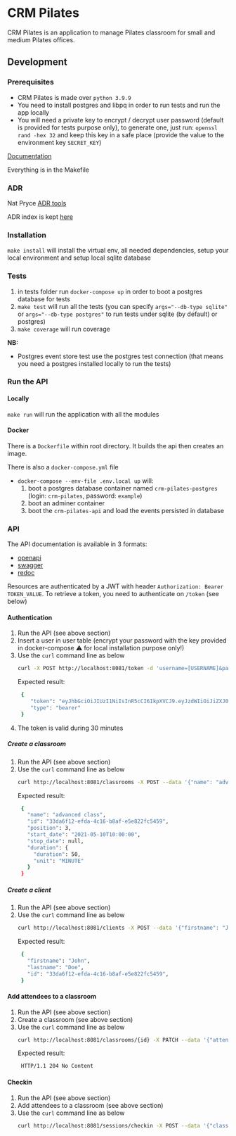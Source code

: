 # CRM Pilates

CRM Pilates is an application to manage Pilates classroom for small and medium Pilates offices.

## Development
### Prerequisites

- CRM Pilates is made over `python 3.9.9`
- You need to install postgres and libpq in order to run tests and run the app locally
- You will need a private key to encrypt / decrypt user password (default is provided for tests purpose only), to generate one, just run:
  `openssl rand -hex 32` and keep this key in a safe place (provide the value to the environment key `SECRET_KEY`)

[Documentation](https://miro.com/app/board/o9J_leSmQNU=/)

Everything is in the Makefile

### ADR

Nat Pryce [ADR tools](https://github.com/npryce/adr-tools)

ADR index is kept [here](./adr/README.md)

### Installation

  `make install` will install the virtual env, all needed dependencies, setup your local environment and setup local sqlite database

### Tests

1. in tests folder run `docker-compose up` in order to boot a postgres database for tests
1. `make test` will run all the tests (you can specify `args="--db-type sqlite"` or `args="--db-type postgres"` to run tests under sqlite (by default) or postgres)
1. `make coverage` will run coverage

**NB:**

- Postgres event store test use the postgres test connection (that means you need a postgres installed locally to run the tests)

### Run the API

#### Locally
  `make run` will run the application with all the modules

#### Docker
There is a `Dockerfile` within root directory. It builds the api then creates an image.

There is also a `docker-compose.yml` file

- `docker-compose --env-file .env.local up` will:
    1. boot a postgres database container named `crm-pilates-postgres` (login: `crm-pilates`, password: `example`)
    2. boot an adminer container
    3. boot the `crm-pilates-api` and load the events persisted in database

### API

The API documentation is available in 3 formats:
- [openapi](http://localhost:8081/openapi.json)
- [swagger](http://localhost:8081/docs)
- [redoc](http://localhost:8081/redoc)

Resources are authenticated by a JWT with header `Authorization: Bearer TOKEN_VALUE`.
To retrieve a token, you need to authenticate on `/token` (see below)

#### Authentication
1. Run the API (see above section)
2. Insert a user in user table (encrypt your password with the key provided in docker-compose :warning: for local installation purpose only!)
3. Use the `curl` command line as below
   ```bash
   curl -X POST http://localhost:8081/token -d 'username=[USERNAME]&password=[PASSWORD]' -H 'Content-Type: application/x-www-form-urlencoded' -v | jq
   ```
   Expected result:
   ```bash
    {
       "token": "eyJhbGciOiJIUzI1NiIsInR5cCI6IkpXVCJ9.eyJzdWIiOiJiZXJ0cmFuZCIsImV4cCI6MTY2MTM2NjQ3Mn0.VM37LH4JR0AHn_sn1iGBADhpDh9SoOM9wDc4oDdzmYo",
       "type": "bearer"
    }
   ```
4. The token is valid during 30 minutes


##### Create a classroom
1. Run the API (see above section)
2. Use the `curl` command line as below
   ```bash
   curl http://localhost:8081/classrooms -X POST --data '{"name": "advanced class", "start_date": "2021-05-10T10:00", "position": 3, "duration": {"duration": 50, "unit": "MINUTE"}, "subject": "MAT"}' -H "Content-Type: application/json" -H "Authorization: Bearer [TOKEN_VALUE]" -v | jq
   ```
   Expected result:
   ```bash
    {
      "name": "advanced class",
      "id": "33da6f12-efda-4c16-b8af-e5e822fc5459",
      "position": 3,
      "start_date": "2021-05-10T10:00:00",
      "stop_date": null,
      "duration": {
        "duration": 50,
        "unit": "MINUTE"
      }
    }
   ```

##### Create a client
1. Run the API (see above section)
2. Use the `curl` command line as below
   ```bash
   curl http://localhost:8081/clients -X POST --data '{"firstname": "John", "lastname": "Doe"}' -H "Content-Type: application/json" -H "Authorization: Bearer [TOKEN_VALUE]" -v | jq
   ```
   Expected result:
   ```bash
    {
      "firstname": "John",
      "lastname": "Doe",
      "id": "33da6f12-efda-4c16-b8af-e5e822fc5459",
    }
   ```

#### Add attendees to a classroom
1. Run the API (see above section)
1. Create a classroom (see above section)
1. Use the `curl` command line as below
   ```bash
   curl http://localhost:8081/classrooms/{id} -X PATCH --data '{"attendees": [{"id": "A_CLIENT_ID"}]}' -H "Content-Type: application/json" -H "Authorization: Bearer [TOKEN_VALUE]" -v
   ```
   Expected result:
   ```bash
    HTTP/1.1 204 No Content
   ```

#### Checkin
1. Run the API (see above section)
1. Add attendees to a classroom (see above section)
1. Use the `curl` command line as below
   ```bash
   curl http://localhost:8081/sessions/checkin -X POST --data '{"classroom_id": "CLASSROOM_ID", "session_date": "SESSION_DATE", "attendee": "ATTENDEE_ID"}' -H"Content-Type: application/json" -H "Authorization: Bearer [TOKEN_VALUE]" -v | jq
   ```
